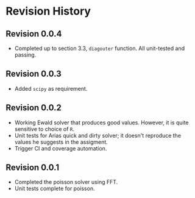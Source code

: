 # Revision History

## Revision 0.0.4

- Completed up to section 3.3, `diagouter` function. All unit-tested and passing.

## Revision 0.0.3

- Added `scipy` as requirement.

## Revision 0.0.2

- Working Ewald solver that produces good values. However, it is quite sensitive to choice of `R`.
- Unit tests for Arias quick and dirty solver; it doesn't reproduce the values he suggests in the assigment.
- Trigger CI and coverage automation.

## Revision 0.0.1

- Completed the poisson solver using FFT.
- Unit tests complete for poisson.